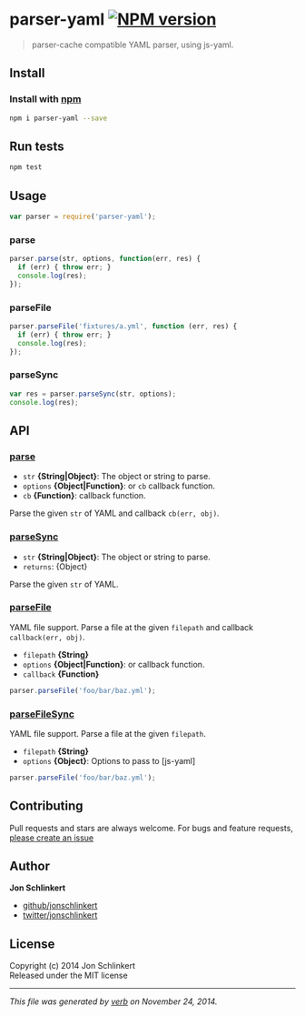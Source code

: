 # parser-yaml [![NPM version](https://badge.fury.io/js/parser-yaml.svg)](http://badge.fury.io/js/parser-yaml)

> parser-cache compatible YAML parser, using js-yaml.

## Install

### Install with [npm](npmjs.org)

```bash
npm i parser-yaml --save
```

## Run tests

```bash
npm test
```

## Usage
```js
var parser = require('parser-yaml');
```

### parse

```js
parser.parse(str, options, function(err, res) {
  if (err) { throw err; }
  console.log(res);
});
```

### parseFile

```js
parser.parseFile('fixtures/a.yml', function (err, res) {
  if (err) { throw err; }
  console.log(res);
});
```

### parseSync

```js
var res = parser.parseSync(str, options);
console.log(res);
```

## API

### [parse](index.js#L32)

* `str` **{String|Object}**: The object or string to parse.    
* `options` **{Object|Function}**: or `cb` callback function.    
* `cb` **{Function}**: callback function.    

Parse the given `str` of YAML and callback `cb(err, obj)`.

### [parseSync](index.js#L56)

* `str` **{String|Object}**: The object or string to parse.    
* `returns`: {Object}  

Parse the given `str` of YAML.

### [parseFile](index.js#L80)

YAML file support. Parse a file at the given `filepath` and callback `callback(err, obj)`.

* `filepath` **{String}**    
* `options` **{Object|Function}**: or callback function.    
* `callback` **{Function}**    

```js
parser.parseFile('foo/bar/baz.yml');
```

### [parseFileSync](index.js#L109)

YAML file support. Parse a file at the given `filepath`.

* `filepath` **{String}**    
* `options` **{Object}**: Options to pass to [js-yaml]    

```js
parser.parseFile('foo/bar/baz.yml');
```


## Contributing

Pull requests and stars are always welcome. For bugs and feature requests, [please create an issue](https://github.com/jonschlinkert/parser-yaml/issues)

## Author

**Jon Schlinkert**
 
+ [github/jonschlinkert](https://github.com/jonschlinkert)
+ [twitter/jonschlinkert](http://twitter.com/jonschlinkert) 

## License
Copyright (c) 2014 Jon Schlinkert  
Released under the MIT license

***

_This file was generated by [verb](https://github.com/assemble/verb) on November 24, 2014._

[parser-cache]: https://github.com/jonschlinkert/parser-cache